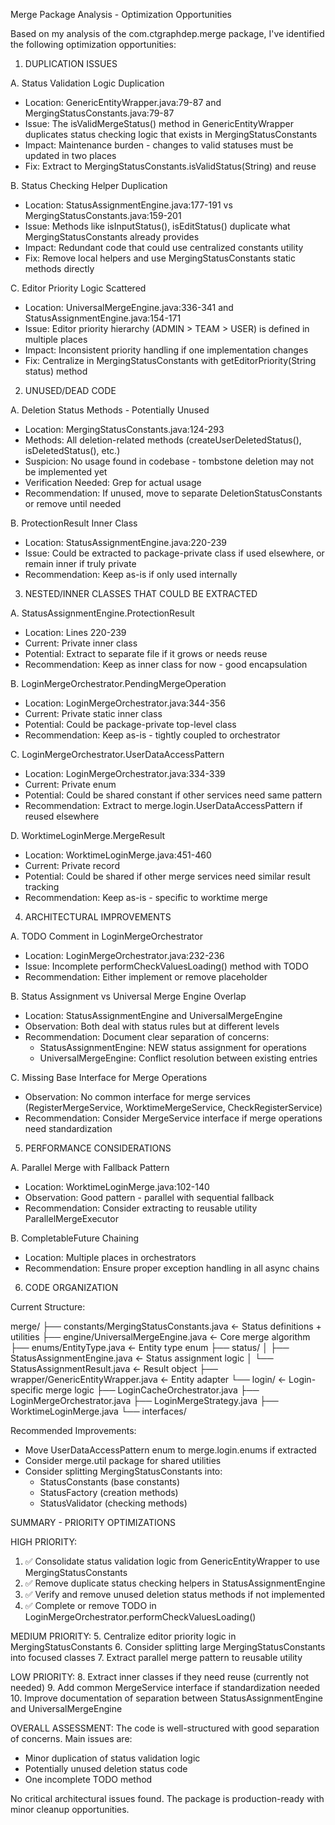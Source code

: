 Merge Package Analysis - Optimization Opportunities

Based on my analysis of the com.ctgraphdep.merge package, I've identified the following optimization opportunities:

1. DUPLICATION ISSUES

A. Status Validation Logic Duplication

- Location: GenericEntityWrapper.java:79-87 and MergingStatusConstants.java:79-87
- Issue: The isValidMergeStatus() method in GenericEntityWrapper duplicates status checking logic that exists in MergingStatusConstants
- Impact: Maintenance burden - changes to valid statuses must be updated in two places
- Fix: Extract to MergingStatusConstants.isValidStatus(String) and reuse

B. Status Checking Helper Duplication

- Location: StatusAssignmentEngine.java:177-191 vs MergingStatusConstants.java:159-201
- Issue: Methods like isInputStatus(), isEditStatus() duplicate what MergingStatusConstants already provides
- Impact: Redundant code that could use centralized constants utility
- Fix: Remove local helpers and use MergingStatusConstants static methods directly

C. Editor Priority Logic Scattered

- Location: UniversalMergeEngine.java:336-341 and StatusAssignmentEngine.java:154-171
- Issue: Editor priority hierarchy (ADMIN > TEAM > USER) is defined in multiple places
- Impact: Inconsistent priority handling if one implementation changes
- Fix: Centralize in MergingStatusConstants with getEditorPriority(String status) method

2. UNUSED/DEAD CODE

A. Deletion Status Methods - Potentially Unused

- Location: MergingStatusConstants.java:124-293
- Methods: All deletion-related methods (createUserDeletedStatus(), isDeletedStatus(), etc.)
- Suspicion: No usage found in codebase - tombstone deletion may not be implemented yet
- Verification Needed: Grep for actual usage
- Recommendation: If unused, move to separate DeletionStatusConstants or remove until needed

B. ProtectionResult Inner Class

- Location: StatusAssignmentEngine.java:220-239
- Issue: Could be extracted to package-private class if used elsewhere, or remain inner if truly private
- Recommendation: Keep as-is if only used internally

3. NESTED/INNER CLASSES THAT COULD BE EXTRACTED

A. StatusAssignmentEngine.ProtectionResult

- Location: Lines 220-239
- Current: Private inner class
- Potential: Extract to separate file if it grows or needs reuse
- Recommendation: Keep as inner class for now - good encapsulation

B. LoginMergeOrchestrator.PendingMergeOperation

- Location: LoginMergeOrchestrator.java:344-356
- Current: Private static inner class
- Potential: Could be package-private top-level class
- Recommendation: Keep as-is - tightly coupled to orchestrator

C. LoginMergeOrchestrator.UserDataAccessPattern

- Location: LoginMergeOrchestrator.java:334-339
- Current: Private enum
- Potential: Could be shared constant if other services need same pattern
- Recommendation: Extract to merge.login.UserDataAccessPattern if reused elsewhere

D. WorktimeLoginMerge.MergeResult

- Location: WorktimeLoginMerge.java:451-460
- Current: Private record
- Potential: Could be shared if other merge services need similar result tracking
- Recommendation: Keep as-is - specific to worktime merge

4. ARCHITECTURAL IMPROVEMENTS

A. TODO Comment in LoginMergeOrchestrator

- Location: LoginMergeOrchestrator.java:232-236
- Issue: Incomplete performCheckValuesLoading() method with TODO
- Recommendation: Either implement or remove placeholder

B. Status Assignment vs Universal Merge Engine Overlap

- Location: StatusAssignmentEngine and UniversalMergeEngine
- Observation: Both deal with status rules but at different levels
- Recommendation: Document clear separation of concerns:
    - StatusAssignmentEngine: NEW status assignment for operations
    - UniversalMergeEngine: Conflict resolution between existing entries

C. Missing Base Interface for Merge Operations

- Observation: No common interface for merge services (RegisterMergeService, WorktimeMergeService, CheckRegisterService)
- Recommendation: Consider MergeService<T> interface if merge operations need standardization

5. PERFORMANCE CONSIDERATIONS

A. Parallel Merge with Fallback Pattern

- Location: WorktimeLoginMerge.java:102-140
- Observation: Good pattern - parallel with sequential fallback
- Recommendation: Consider extracting to reusable utility ParallelMergeExecutor<T>

B. CompletableFuture Chaining

- Location: Multiple places in orchestrators
- Recommendation: Ensure proper exception handling in all async chains

6. CODE ORGANIZATION

Current Structure:

merge/
├── constants/MergingStatusConstants.java     ← Status definitions + utilities
├── engine/UniversalMergeEngine.java          ← Core merge algorithm
├── enums/EntityType.java                     ← Entity type enum
├── status/
│   ├── StatusAssignmentEngine.java           ← Status assignment logic
│   └── StatusAssignmentResult.java           ← Result object
├── wrapper/GenericEntityWrapper.java         ← Entity adapter
└── login/                                     ← Login-specific merge logic
├── LoginCacheOrchestrator.java
├── LoginMergeOrchestrator.java
├── LoginMergeStrategy.java
├── WorktimeLoginMerge.java
└── interfaces/

Recommended Improvements:

- Move UserDataAccessPattern enum to merge.login.enums if extracted
- Consider merge.util package for shared utilities
- Consider splitting MergingStatusConstants into:
    - StatusConstants (base constants)
    - StatusFactory (creation methods)
    - StatusValidator (checking methods)

SUMMARY - PRIORITY OPTIMIZATIONS

HIGH PRIORITY:
1. ✅ Consolidate status validation logic from GenericEntityWrapper to use MergingStatusConstants
2. ✅ Remove duplicate status checking helpers in StatusAssignmentEngine
3. ✅ Verify and remove unused deletion status methods if not implemented
4. ✅ Complete or remove TODO in LoginMergeOrchestrator.performCheckValuesLoading()

MEDIUM PRIORITY:
5. Centralize editor priority logic in MergingStatusConstants
6. Consider splitting large MergingStatusConstants into focused classes
7. Extract parallel merge pattern to reusable utility

LOW PRIORITY:
8. Extract inner classes if they need reuse (currently not needed)
9. Add common MergeService<T> interface if standardization needed
10. Improve documentation of separation between StatusAssignmentEngine and UniversalMergeEngine

OVERALL ASSESSMENT:
The code is well-structured with good separation of concerns. Main issues are:
- Minor duplication of status validation logic
- Potentially unused deletion status code
- One incomplete TODO method

No critical architectural issues found. The package is production-ready with minor cleanup opportunities.



